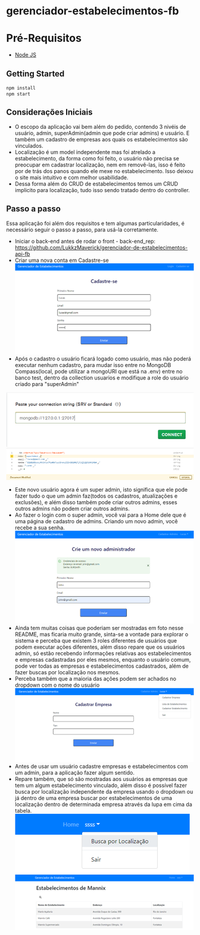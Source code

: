 # gerenciador-estabelecimentos-fb

# Pré-Requisitos

 - [Node JS](https://nodejs.org/en/)

## Getting Started
    npm install   
    npm start

## Considerações Iniciais
- O escopo da aplicação vai bem além do pedido, contendo 3 nivéis de usuário, admin, superAdmin(admin que pode criar admins) e usuário. E também um cadastro de empresas aos quais os estabelecimentos são vinculados.
- Localização é um model independente mas foi atrelado a estabelecimento, da forma como foi feito, o usuário não precisa se preocupar em cadastrar localização, nem em removê-las, isso é feito por de trás dos panos quando ele mexe no estabelecimento. Isso deixou o site mais intuitivo e com melhor usabilidade. 
- Dessa forma além do CRUD de estabelecimentos temos um CRUD implicito para localização, tudo isso sendo tratado dentro do controller.

## Passo a passo
Essa aplicação foi além dos requisitos e tem algumas particularidades, é necessário seguir o passo a passo, para usá-la corretamente.

- Iniciar o back-end antes de rodar o front - back-end_rep: https://github.com/LukkzMaverick/gerenciador-de-estabelecimentos-api-fb
- Criar uma nova conta em Cadastre-se
![](/readmeImages/cadastrar.png)
- Após o cadastro o usuário ficará logado como usuário, mas não poderá executar nenhum cadastro, para mudar isso entre no MongoDB Compass(local, pode utilizar a mongoURI que está na .env) entre no banco test, dentro da collection usuarios e modifique a role do usuário criado para "superAdmin"

![](/readmeImages/connectionString.png)
![](/readmeImages/superAdmin.png)

- Este novo usuário agora é um super admin, isto significa que ele pode fazer tudo o que um admin faz(todos os cadastros, atualizações e exclusões), e além disso também pode criar outros admins, esses outros admins não podem criar outros admins.
- Ao fazer o login com o super admin, você vai para a Home dele que é uma página de cadastro de admins. Criando um novo admin, você recebe a sua senha.
![](/readmeImages/cadastrarAdmin.png)
- Ainda tem muitas coisas que poderiam ser mostradas em foto nesse README, mas ficaria muito grande, sinta-se a vontade para explorar o sistema e perceba que existem 3 roles diferentes de usuários que podem executar ações diferentes, além disso repare que os usuários admin, só estão recebendo informações relativas aos estabelecimentos e empresas cadastradas por eles mesmos, enquanto o usuário comum, pode ver todas as empresas e estabelecimentos cadastrados, além de fazer buscas por localização nos mesmos.
- Perceba também que a maioria das ações podem ser achados no dropdown com o nome do usuário
![](/readmeImages/dropdown.png)
- Antes de usar um usuário cadastre empresas e estabelecimentos com um admin, para a aplicação fazer algum sentido.
- Repare também, que só são mostradas aos usuários as empresas que tem um algum estabelecimento vinculado, além disso é possível fazer busca por localização independente da empresa usando o dropdown ou já dentro de uma empresa buscar por estabelecimentos de uma localização dentro de determinada empresa através da lupa em cima da tabela.
![](/readmeImages/dropdownLocalizacao.png)
![](/readmeImages/lupa.png)
